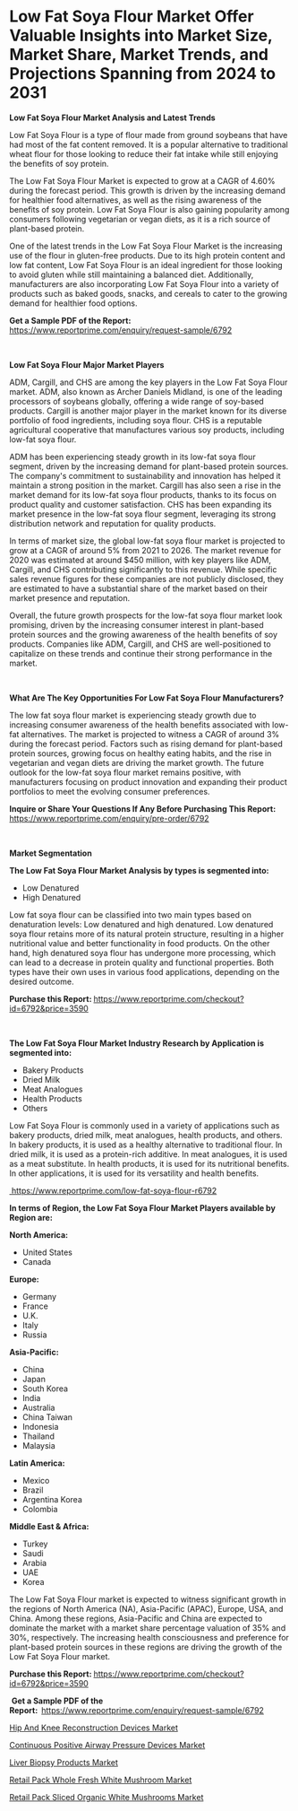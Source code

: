 <p><h1>Low Fat Soya Flour Market Offer Valuable Insights into Market Size, Market Share, Market Trends, and Projections Spanning from 2024 to 2031</h1></p><p><strong>Low Fat Soya Flour Market Analysis and Latest Trends</strong></p>
<p><p>Low Fat Soya Flour is a type of flour made from ground soybeans that have had most of the fat content removed. It is a popular alternative to traditional wheat flour for those looking to reduce their fat intake while still enjoying the benefits of soy protein.</p><p>The Low Fat Soya Flour Market is expected to grow at a CAGR of 4.60% during the forecast period. This growth is driven by the increasing demand for healthier food alternatives, as well as the rising awareness of the benefits of soy protein. Low Fat Soya Flour is also gaining popularity among consumers following vegetarian or vegan diets, as it is a rich source of plant-based protein.</p><p>One of the latest trends in the Low Fat Soya Flour Market is the increasing use of the flour in gluten-free products. Due to its high protein content and low fat content, Low Fat Soya Flour is an ideal ingredient for those looking to avoid gluten while still maintaining a balanced diet. Additionally, manufacturers are also incorporating Low Fat Soya Flour into a variety of products such as baked goods, snacks, and cereals to cater to the growing demand for healthier food options.</p></p>
<p><strong>Get a Sample PDF of the Report:&nbsp;</strong> <a href="https://www.reportprime.com/enquiry/request-sample/6792">https://www.reportprime.com/enquiry/request-sample/6792</a></p>
<p>&nbsp;</p>
<p><strong>Low Fat Soya Flour Major Market Players</strong></p>
<p><p>ADM, Cargill, and CHS are among the key players in the Low Fat Soya Flour market. ADM, also known as Archer Daniels Midland, is one of the leading processors of soybeans globally, offering a wide range of soy-based products. Cargill is another major player in the market known for its diverse portfolio of food ingredients, including soya flour. CHS is a reputable agricultural cooperative that manufactures various soy products, including low-fat soya flour.</p><p>ADM has been experiencing steady growth in its low-fat soya flour segment, driven by the increasing demand for plant-based protein sources. The company's commitment to sustainability and innovation has helped it maintain a strong position in the market. Cargill has also seen a rise in the market demand for its low-fat soya flour products, thanks to its focus on product quality and customer satisfaction. CHS has been expanding its market presence in the low-fat soya flour segment, leveraging its strong distribution network and reputation for quality products.</p><p>In terms of market size, the global low-fat soya flour market is projected to grow at a CAGR of around 5% from 2021 to 2026. The market revenue for 2020 was estimated at around $450 million, with key players like ADM, Cargill, and CHS contributing significantly to this revenue. While specific sales revenue figures for these companies are not publicly disclosed, they are estimated to have a substantial share of the market based on their market presence and reputation.</p><p>Overall, the future growth prospects for the low-fat soya flour market look promising, driven by the increasing consumer interest in plant-based protein sources and the growing awareness of the health benefits of soy products. Companies like ADM, Cargill, and CHS are well-positioned to capitalize on these trends and continue their strong performance in the market.</p></p>
<p>&nbsp;</p>
<p><strong>What Are The Key Opportunities For Low Fat Soya Flour Manufacturers?</strong></p>
<p><p>The low fat soya flour market is experiencing steady growth due to increasing consumer awareness of the health benefits associated with low-fat alternatives. The market is projected to witness a CAGR of around 3% during the forecast period. Factors such as rising demand for plant-based protein sources, growing focus on healthy eating habits, and the rise in vegetarian and vegan diets are driving the market growth. The future outlook for the low-fat soya flour market remains positive, with manufacturers focusing on product innovation and expanding their product portfolios to meet the evolving consumer preferences.</p></p>
<p><strong>Inquire or Share Your Questions If Any Before Purchasing This Report:</strong> <a href="https://www.reportprime.com/enquiry/pre-order/6792">https://www.reportprime.com/enquiry/pre-order/6792</a></p>
<p>&nbsp;</p>
<p><strong>Market Segmentation</strong></p>
<p><strong>The Low Fat Soya Flour Market Analysis by types is segmented into:</strong></p>
<p><ul><li>Low Denatured</li><li>High Denatured</li></ul></p>
<p><p>Low fat soya flour can be classified into two main types based on denaturation levels: Low denatured and high denatured. Low denatured soya flour retains more of its natural protein structure, resulting in a higher nutritional value and better functionality in food products. On the other hand, high denatured soya flour has undergone more processing, which can lead to a decrease in protein quality and functional properties. Both types have their own uses in various food applications, depending on the desired outcome.</p></p>
<p><strong>Purchase this Report:&nbsp;</strong><a href="https://www.reportprime.com/checkout?id=6792&price=3590">https://www.reportprime.com/checkout?id=6792&price=3590</a></p>
<p>&nbsp;</p>
<p><strong>The Low Fat Soya Flour Market Industry Research by Application is segmented into:</strong></p>
<p><ul><li>Bakery Products</li><li>Dried Milk</li><li>Meat Analogues</li><li>Health Products</li><li>Others</li></ul></p>
<p><p>Low Fat Soya Flour is commonly used in a variety of applications such as bakery products, dried milk, meat analogues, health products, and others. In bakery products, it is used as a healthy alternative to traditional flour. In dried milk, it is used as a protein-rich additive. In meat analogues, it is used as a meat substitute. In health products, it is used for its nutritional benefits. In other applications, it is used for its versatility and health benefits.</p></p>
<p><a href="https://www.reportprime.com/low-fat-soya-flour-r6792">&nbsp;https://www.reportprime.com/low-fat-soya-flour-r6792</a></p>
<p><strong>In terms of Region, the Low Fat Soya Flour Market Players available by Region are:</strong></p>
<p>
    <p> <strong> North America: </strong>
        <ul>
            <li>United States</li>
            <li>Canada</li>
        </ul>
        </p> 
    <p> <strong> Europe: </strong>
        <ul>
            <li>Germany</li>
            <li>France</li>
            <li>U.K.</li>
            <li>Italy</li>
            <li>Russia</li>
        </ul>
        </p> 
    <p> <strong> Asia-Pacific: </strong>
        <ul>
            <li>China</li>
            <li>Japan</li>
            <li>South Korea</li>
            <li>India</li>
            <li>Australia</li>
            <li>China Taiwan</li>
            <li>Indonesia</li>
            <li>Thailand</li>
            <li>Malaysia</li>
        </ul>
        </p> 
    <p> <strong> Latin America: </strong>
        <ul>
            <li>Mexico</li>
            <li>Brazil</li>
            <li>Argentina Korea</li>
            <li>Colombia</li>
        </ul>
        </p> 
    <p> <strong> Middle East & Africa: </strong>
        <ul>
            <li>Turkey</li>
            <li>Saudi</li>
            <li>Arabia</li>
            <li>UAE</li>
            <li>Korea</li>
        </ul>
    </p>
    </p>
<p><p>The Low Fat Soya Flour market is expected to witness significant growth in the regions of North America (NA), Asia-Pacific (APAC), Europe, USA, and China. Among these regions, Asia-Pacific and China are expected to dominate the market with a market share percentage valuation of 35% and 30%, respectively. The increasing health consciousness and preference for plant-based protein sources in these regions are driving the growth of the Low Fat Soya Flour market.</p></p>
<p><strong>Purchase this Report: </strong><a href="https://www.reportprime.com/checkout?id=6792&price=3590">https://www.reportprime.com/checkout?id=6792&price=3590</a></p>
<p>&nbsp;<strong>Get a Sample PDF of the Report:&nbsp;&nbsp;</strong><a href="https://www.reportprime.com/enquiry/request-sample/6792">https://www.reportprime.com/enquiry/request-sample/6792</a></p>
<p><strong></strong></p>
<p><p><a href="https://medium.com/@tedbrakus/hip-and-knee-reconstruction-devices-market-a-global-and-regional-analysis-focus-on-end-user-f1e961520831">Hip And Knee Reconstruction Devices Market</a></p><p><a href="https://medium.com/@charityrice1939/continuous-positive-airway-pressure-devices-market-growth-outlook-from-2024-to-2031-and-it-is-b94895f7e2b8">Continuous Positive Airway Pressure Devices Market</a></p><p><a href="https://medium.com/@daveblock12/global-liver-biopsy-products-market-sector-2024-2031-market-metrics-and-market-strategic-343adf446637">Liver Biopsy Products Market</a></p><p><a href="https://github.com/ochgvvcj16/Market-Research-Report-List-1/blob/main/retail-pack-whole-fresh-white-mushroom-market.md">Retail Pack Whole Fresh White Mushroom Market</a></p><p><a href="https://github.com/btwcqfvq34/Market-Research-Report-List-2/blob/main/retail-pack-sliced-organic-white-mushrooms-market.md">Retail Pack Sliced Organic White Mushrooms Market</a></p></p>